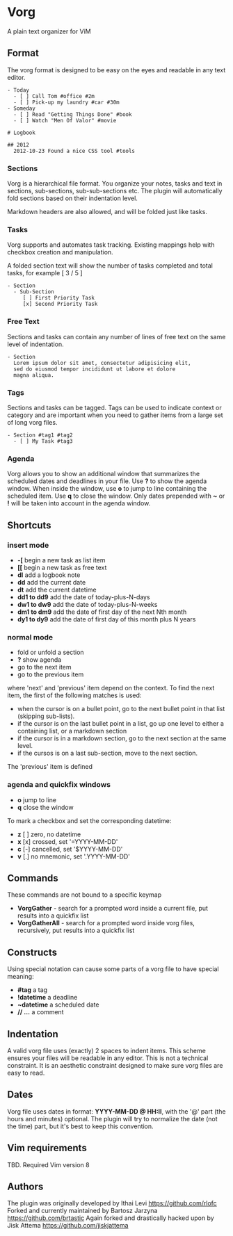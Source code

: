 Vorg
====
A plain text organizer for ViM

Format
------
The vorg format is designed to be easy on the eyes and readable
in any text editor.

```
- Today
  - [ ] Call Tom #office #2m
  - [ ] Pick-up my laundry #car #30m
- Someday
  - [ ] Read "Getting Things Done" #book
  - [ ] Watch "Men Of Valor" #movie

# Logbook

## 2012
  2012-10-23 Found a nice CSS tool #tools
```

### Sections
Vorg is a hierarchical file format. You organize your notes, tasks and text in
sections, sub-sections, sub-sub-sections etc.  The plugin will automatically
fold sections based on their indentation level.

Markdown headers are also allowed, and will be folded just like tasks.

### Tasks
Vorg supports and automates task tracking.  Existing mappings help with checkbox
creation and manipulation.

A folded section text will show the number of tasks completed and total tasks,
for example [ 3 / 5 ]

```
- Section
  - Sub-Section
     [ ] First Priority Task
     [x] Second Priority Task
```

### Free Text
Sections and tasks can contain any number of lines of free text
on the same level of indentation.

```
- Section
  Lorem ipsum dolor sit amet, consectetur adipisicing elit,
  sed do eiusmod tempor incididunt ut labore et dolore
  magna aliqua.
```

### Tags
Sections and tasks can be tagged. Tags can be used to indicate context
or category and are important when you need to gather items from
a large set of long vorg files.

```
- Section #tag1 #tag2
  - [ ] My Task #tag3
```

### Agenda
Vorg allows you to show an additional window that summarizes the scheduled dates
and deadlines in your file. Use **?** to show the agenda window.  When inside
the window, use **o** to jump to line containing the scheduled item. Use **q**
to close the window.  Only dates prepended with **~** or **!** will be taken
into account in the agenda window.

Shortcuts
---------

### insert mode
- **-[** begin a new task as list item
- **[[** begin a new task as free text
- **dl** add a logbook note
- **dd** add the current date
- **dt** add the current datetime
- **dd1 to dd9** add the date of today-plus-N-days
- **dw1 to dw9** add the date of today-plus-N-weeks
- **dm1 to dm9** add the date of first day of the next Nth month
- **dy1 to dy9** add the date of first day of this month plus N years

### normal mode
- **<CR>** fold or unfold a section
- **?** show agenda
- **<C-n>** go to the next item
- **<C-p>** go to the previous item

where 'next' and 'previous' item depend on the context.
To find the next item, the first of the following matches is used:
- when the cursor is on a bullet point, go to the next bullet point in that list
  (skipping sub-lists).
- if the cursor is on the last bullet point in a list, go up one level to either
  a containing list, or a markdown section
- if the cursor is in a markdown section, go to the next section at the same
  level.
- if the cursos is on a last sub-section, move to the next section.

The 'previous' item is defined 

### agenda and quickfix windows
- **o** jump to line
- **q** close the window

To mark a checkbox and set the corresponding datetime:
- **<leader>z** [ ] zero, no datetime
- **<leader>x** [x] crossed, set '=YYYY-MM-DD'
- **<leader>c** [-] cancelled, set '$YYYY-MM-DD'
- **<leader>v** [.] no mnemonic, set '.YYYY-MM-DD'


Commands
--------
These commands are not bound to a specific keymap

- **VorgGather** - search for a prompted word inside a current file, put results
  into a quickfix list
- **VorgGatherAll** - search for a prompted word inside vorg files, recursively,
  put results into a quickfix list

Constructs
----------
Using special notation can cause some parts of a vorg file to have special
meaning:
- **#tag** a tag
- **!datetime** a deadline
- **~datetime** a scheduled date
- **// ...** a comment

Indentation
-----------
A valid vorg file uses (exactly) 2 spaces to indent items. This scheme ensures
your files will be readable in any editor.  This is not a technical constraint.
It is an aesthetic constraint designed to make sure vorg files are easy to read.

Dates
-----
Vorg file uses dates in format: **YYYY-MM-DD @ HH:II**, with the '@' part (the
hours and minutes) optional.  The plugin will try to normalize the date (not the
time) part, but it's best to keep this convention.

Vim requirements
----------------
TBD.
Required Vim version 8

Authors
---------------
The plugin was originally developed by Ithai Levi <https://github.com/rlofc>
Forked and currently maintained by Bartosz Jarzyna <https://github.com/brtastic>
Again forked and drastically hacked upon by Jisk Attema <https://github.com/jiskjattema>
